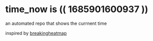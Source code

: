 # time_now is (( 1685901600937 ))

an automated repo that shows the currnent time

inspired by [breakingheatmap](https://github.com/breakingheatmap/breakingheatmap)